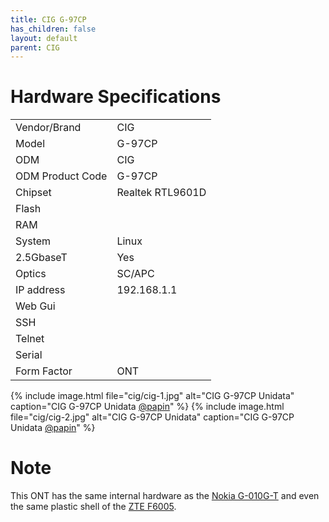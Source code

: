 ```yaml
---
title: CIG G-97CP 
has_children: false
layout: default
parent: CIG
---
```


# Hardware Specifications

|                  |                  |
| ---------------- | ---------------- |
| Vendor/Brand     | CIG              |
| Model            | G-97CP           |
| ODM              | CIG              |
| ODM Product Code | G-97CP           |
| Chipset          | Realtek RTL9601D |
| Flash            |                  |
| RAM              |                  |
| System           | Linux            |
| 2.5GbaseT        | Yes              |
| Optics           | SC/APC           |
| IP address       | 192.168.1.1      |
| Web Gui          |                  |
| SSH              |                  |
| Telnet           |                  |
| Serial           |                  |
| Form Factor      | ONT              |
 
{% include image.html file="cig/cig-1.jpg" alt="CIG G-97CP Unidata" caption="CIG G-97CP Unidata <a href='https://forum.fibra.click/u/papin'>@papin</a>" %}
{% include image.html file="cig/cig-2.jpg" alt="CIG G-97CP Unidata" caption="CIG G-97CP Unidata <a href='https://forum.fibra.click/u/papin'>@papin</a>" %}

# Note

This ONT has the same internal hardware as the [Nokia G-010G-T](/ont-nokia-g-010g-t) and even the same plastic shell of the [ZTE F6005](/ont-zte-f6005).




